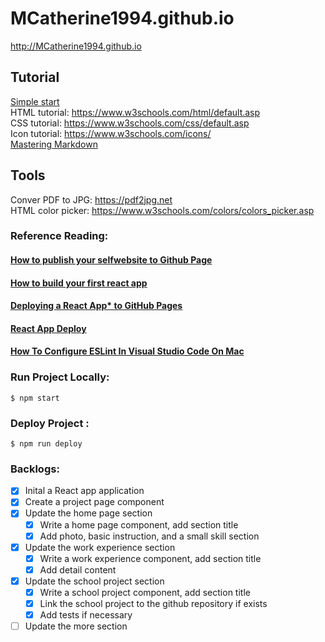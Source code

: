 # MCatherine1994.github.io  

http://MCatherine1994.github.io 

## **Tutorial**  
[Simple start](http://jmcglone.com/guides/github-pages/)  
HTML tutorial: https://www.w3schools.com/html/default.asp  
CSS tutorial: https://www.w3schools.com/css/default.asp  
Icon tutorial: https://www.w3schools.com/icons/  
[Mastering Markdown](https://guides.github.com/features/mastering-markdown/)

## **Tools**
Conver PDF to JPG: https://pdf2jpg.net  
HTML color picker: https://www.w3schools.com/colors/colors_picker.asp

### **Reference Reading:**  
#### **[How to publish your selfwebsite to Github Page](https://hackernoon.com/use-custom-domain-with-github-pages-2-straightforward-steps-cf561eee244f)**
#### **[How to build your first react app](https://codeburst.io/building-your-first-react-app-c1f6eb814205)**
#### **[Deploying a React App* to GitHub Pages](https://github.com/gitname/react-gh-pages)**
#### **[React App Deploy](https://create-react-app.dev/docs/deployment/)**
#### **[How To Configure ESLint In Visual Studio Code On Mac](https://appdividend.com/2018/12/29/how-to-configure-eslint-in-visual-studio-code-on-mac/)**

### **Run Project Locally:**  
```
$ npm start
```
### **Deploy Project :**  
```
$ npm run deploy
```
### **Backlogs:**  
- [x] Inital a React app application
- [x] Create a project page component
- [x] Update the home page section
    - [x] Write a home page component, add section title
    - [x] Add photo, basic instruction, and a small skill section
- [x] Update the work experience section
    - [x] Write a work experience component, add section title
    - [x] Add detail content
- [x] Update the school project section
    - [x] Write a school project component, add section title
    - [x] Link the school project to the github repository if exists
    - [x] Add tests if necessary
- [ ] Update the more section
